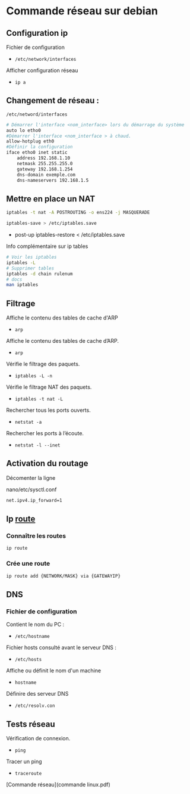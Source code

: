 # Commande réseau sur debian

## Configuration ip

Fichier de configuration

- `/etc/network/interfaces`

Afficher configuration réseau

- `ip a`


## Changement de réseau :

`/etc/netword/interfaces`
  
```bash
# Démarrer l'interface <nom_interface> lors du démarrage du système
auto lo etho0
#Démarrer l'interface <nom_interface > à chaud.
allow-hotplug eth0
#Définir la configuration
iface etho0 inet static
    address 192.168.1.10
    netmask 255.255.255.0
    gateway 192.168.1.254
    dns-domain exemple.com
    dns-nameservers 192.168.1.5
```

## Mettre en place un NAT


```bash
iptables -t nat -A POSTROUTING -o ens224 -j MASQUERADE

iptables-save > /etc/iptables.save
```

- post-up iptables-restore < /etc/iptables.save

Info complémentaire sur ip tables

```bash
# Voir les iptables
iptables -L
# Supprimer tables
iptables -d chain rulenum
# docs
man iptables
```

## Filtrage

Affiche le contenu des tables de cache d'ARP

- `arp`


Affiche le contenu des tables de cache d’ARP.

- `arp` 

Vérifie le filtrage des paquets.

- `iptables -L -n` 

Vérifie le filtrage NAT des paquets.

- `iptables -t nat -L` 
  
Rechercher tous les ports ouverts.

- `netstat -a`

Rechercher les ports à l’écoute.

- `netstat -l --inet`


## Activation du routage

Décomenter la ligne

nano/etc/sysctl.conf
```bash
net.ipv4.ip_forward=1
```


## Ip [route](https://www.cyberciti.biz/faq/ip-route-add-network-command-for-linux-explained/) 

### Connaître les routes

```bash
ip route
```

### Crée une route

```bash
ip route add {NETWORK/MASK} via {GATEWAYIP}
```


## DNS

### Fichier de configuration

Contient le nom du PC :

- `/etc/hostname`

Fichier hosts consulté avant le serveur DNS :

- `/etc/hosts`

Affiche ou définit le nom d'un machine

- `hostname`

Définire des serveur DNS
- `/etc/resolv.con`

## Tests réseau

Vérification de connexion.

- `ping`

Tracer un ping

- `traceroute`


[Commande réseau](commande linux.pdf)
